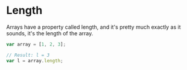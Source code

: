 # Length

Arrays have a property called length, and it's pretty much exactly as it sounds, it's the length of the array.

```javascript
var array = [1, 2, 3];

// Result: l = 3
var l = array.length;
```

